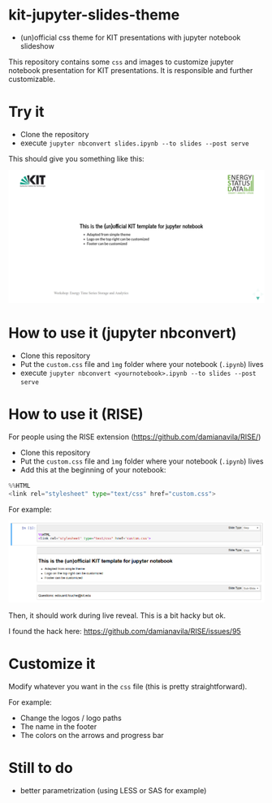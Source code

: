 # kit-jupyter-slides-theme

- (un)official css theme for KIT presentations with jupyter notebook slideshow

This repository contains some `css` and images to customize jupyter notebook presentation for KIT presentations. It is responsible and further customizable. 

# Try it

- Clone the repository
- execute `jupyter nbconvert slides.ipynb --to slides --post serve`

This should give you something like this: 

![screenshot](/screen1.png)

# How to use it (jupyter nbconvert)

- Clone this repository 
- Put the `custom.css` file and `ìmg` folder where your notebook (`.ipynb`) lives
- execute `jupyter nbconvert <yournotebook>.ipynb --to slides --post serve`

# How to use it (RISE)

For people using the RISE extension (https://github.com/damianavila/RISE/) 
- Clone this repository 
- Put the `custom.css` file and `ìmg` folder where your notebook (`.ipynb`) lives
- Add this at the beginning of your notebook:

```python
%%HTML
<link rel="stylesheet" type="text/css" href="custom.css">
```

For example:

![screenshot](/screen2.png)

Then, it should work during live reveal. This is a bit hacky but ok. 

I found the hack here: https://github.com/damianavila/RISE/issues/95

# Customize it

Modify whatever you want in the `css` file (this is pretty straightforward).

For example:
- Change the logos / logo paths
- The name in the footer
- The colors on the arrows and progress bar 

# Still to do

- better parametrization (using LESS or SAS for example)